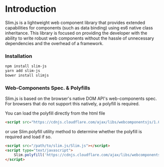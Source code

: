 # Introduction
Slim.js is a lightweight web component library that provides extended capabilities for components (such as data binding) using es6 native class inheritance. This library is focused on providing the developer with the ability to write robust web components without the hassle of unnecessary dependencies and the overhead of a framework.

### Installation
```bash
npm install slim-js
yarn add slim-js
bower install slimjs
```

### Web-Components Spec. & Polyfills
Slim.js is based on the browser's native DOM API's web-components spec.
For browsers that do not support this natively, a polyfill is required.

You can load the polyfill directly from the html file
```html
<script src="https://cdnjs.cloudflare.com/ajax/libs/webcomponentsjs/1.0.17/webcomponents-hi-ce.js"></script>
``` 
or use Slim.polyfill utility method to determine whether the polyfill is required and load if so.
```html
<script src="/path/to/slim.js/Slim.js"></script>
<script type="text/javascript">
    Slim.polyfill('https://cdnjs.cloudflare.com/ajax/libs/webcomponentsjs/1.0.17/webcomponents-hi-ce.js');
</script>
```

